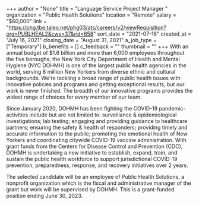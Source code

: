 +++
author = "None"
title = "Language Service Project Manager "
organization = "Public Health Solutions"
location = "Remote"
salary = "$60,000"
link = "https://phg.tbe.taleo.net/phg03/ats/careers/v2/viewRequisition?org=PUBLHEAL2&cws=37&rid=658"
sort_date = "2021-07-16"
created_at = "July 16, 2021"
closing_date = "August 31, 2021"
a_job_type = ["Temporary"]
b_benefits = []
c_feedback = ""
thumbnail = ""
+++
With an annual budget of $1.6 billion and more than 6,000 employees throughout the five boroughs, the New York  City Department of Health and Mental Hygiene (NYC DOHMH) is one of the largest public health agencies in the world, serving 8 million New Yorkers from diverse ethnic and cultural backgrounds. We're tackling a broad range of public health issues with innovative policies and programs and getting exceptional results, but our work is never finished. The breadth of our innovative programs provides the widest range of choices for every member of our team.  

Since January 2020, DOHMH has been fighting the COVID-19 pandemic- activities include but are not limited to: surveillance & epidemiological investigations; lab testing; engaging and providing guidance to healthcare partners; ensuring the safety & health of responders; providing timely and accurate information to the public; promoting the emotional health of New Yorkers and coordinating citywide COVID-19 vaccine administration. With grant funds from  the Centers for Disease Control and Prevention (CDC), DOHMH is undertaking a new initiative to establish, expand, train, and sustain the public health workforce to support jurisdictional COVID-19 prevention, preparedness, response, and recovery initiatives over 2 years.

The selected candidate will be an employee of Public Health Solutions, a nonprofit organization which is the fiscal and administrative manager of the grant but  work will be supervised by DOHMH.   This is a grant-funded position ending June 30, 2023.